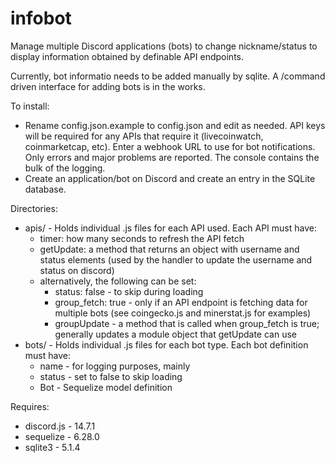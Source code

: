 # infobot
Manage multiple Discord applications (bots) to change nickname/status to display information obtained by definable API endpoints.

Currently, bot informatio needs to be added manually by sqlite.  A /command driven interface for adding bots is in the works.

To install:
- Rename config.json.example to config.json and edit as needed. API keys will be required for any APIs that require it (livecoinwatch, coinmarketcap, etc). Enter a webhook URL to use for bot notifications. Only errors and major problems are reported. The console contains the bulk of the logging.
- Create an application/bot on Discord and create an entry in the SQLite database.

Directories:
- apis/ - Holds individual .js files for each API used. Each API must have:
  - timer: how many seconds to refresh the API fetch
  - getUpdate: a method that returns an object with username and status elements (used by the handler to update the username and status on discord)
  - alternatively, the following can be set:
    - status: false - to skip during loading
    - group_fetch: true - only if an API endpoint is fetching data for multiple bots (see coingecko.js and minerstat.js for examples)
    - groupUpdate -  a method that is called when group_fetch is true; generally updates a module object that getUpdate can use
- bots/ - Holds individual .js files for each bot type. Each bot definition must have:
  - name - for logging purposes, mainly
  - status - set to false to skip loading
  - Bot - Sequelize model definition


Requires:
  - discord.js - 14.7.1
  - sequelize - 6.28.0
  - sqlite3 - 5.1.4
